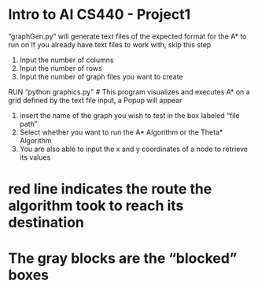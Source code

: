 # Intro to AI CS440 - Project1

“graphGen.py” will generate text files of the expected format for the A* to run on
If you already have text files to work with, skip this step
1. Input the number of columns
2. Input the number of rows
3. Input the number of graph files you want to create


RUN “python graphics.py" # This program visualizes and executes A* on a grid defined by the text file input, a Popup will appear

1. insert the name of the graph you wish to test in the box labeled “file path”
2. Select whether you want to run the A* Algorithm or the Theta* Algorithm
3. You are also able to input the x and y coordinates of a node to retrieve its values

# red line indicates the route the algorithm took to reach its destination
# The gray blocks are the “blocked” boxes
